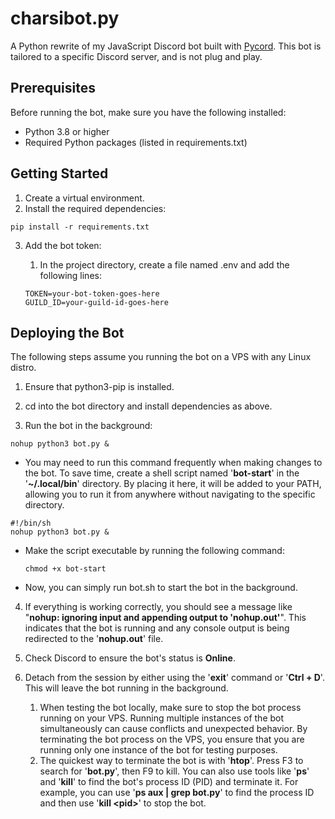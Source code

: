 # charsibot.py
A Python rewrite of my JavaScript Discord bot built with [Pycord](https://pycord.dev/). This bot is tailored to a specific Discord server, and is not plug and play.

## Prerequisites
Before running the bot, make sure you have the following installed:
- Python 3.8 or higher
- Required Python packages (listed in requirements.txt)

## Getting Started
1. Create a virtual environment.
2. Install the required dependencies:

`` pip install -r requirements.txt ``

3. Add the bot token:
    1. In the project directory, create a file named .env and add the following lines:

    ``TOKEN=your-bot-token-goes-here``  
    ``GUILD_ID=your-guild-id-goes-here``

## Deploying the Bot
The following steps assume you running the bot on a VPS with any Linux distro.

1. Ensure that python3-pip is installed.

2. cd into the bot directory and install dependencies as above.

3. Run the bot in the background:

`` nohup python3 bot.py & ``

- You may need to run this command frequently when making changes to the bot. To save time, create a shell script named '**bot-start**' in the '**~/.local/bin**' directory. By placing it here, it will be added to your PATH, allowing you to run it from anywhere without navigating to the specific directory.

``#!/bin/sh``  
``nohup python3 bot.py &``

- Make the script executable by running the following command:

    ``chmod +x bot-start``

- Now, you can simply run bot.sh to start the bot in the background.

4. If everything is working correctly, you should see a message like "**nohup: ignoring input and appending output to 'nohup.out'**". This indicates that the bot is running and any console output is being redirected to the '**nohup.out**' file.

5. Check Discord to ensure the bot's status is **Online**. 

6. Detach from the session by either using the '**exit**' command or '**Ctrl + D**'. This will leave the bot running in the background.

    1. When testing the bot locally, make sure to stop the bot process running on your VPS. Running multiple instances of the bot simultaneously can cause conflicts and unexpected behavior. By terminating the bot process on the VPS, you ensure that you are running only one instance of the bot for testing purposes.
    2. The quickest way to terminate the bot is with '**htop**'. Press F3 to search for '**bot.py**', then F9 to kill. You can also use tools like '**ps**' and '**kill**' to find the bot's process ID (PID) and terminate it. For example, you can use '**ps aux | grep bot.py**' to find the process ID and then use '**kill \<pid>**' to stop the bot.